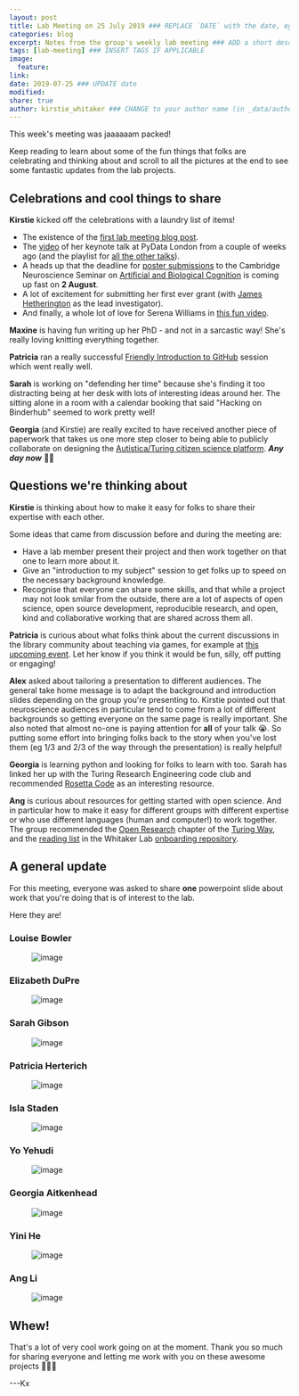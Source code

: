 ```yaml
---
layout: post
title: Lab Meeting on 25 July 2019 ### REPLACE `DATE` with the date, eg: 18 July 2019
categories: blog
excerpt: Notes from the group's weekly lab meeting ### ADD a short description (or keep that one if you'd)
tags: [lab-meeting] ### INSERT TAGS IF APPLICABLE
image:
  feature:
link: 
date: 2019-07-25 ### UPDATE date
modified:
share: true
author: kirstie_whitaker ### CHANGE to your author name (in _data/authors.yml)
---
```


This week's meeting was jaaaaaam packed!

Keep reading to learn about some of the fun things that folks are celebrating and thinking about and scroll to all the pictures at the end to see some fantastic updates from the lab projects.

## Celebrations and cool things to share

**Kirstie** kicked off the celebrations with a laundry list of items!

* The existence of the [first lab meeting blog post](./_site/blog/2019-07-18-lab-meeting/).
* The [video](https://youtu.be/IG3PcZ6EhiU) of her keynote talk at PyData London from a couple of weeks ago (and the playlist for [all the other talks](https://www.youtube.com/playlist?list=PLGVZCDnMOq0ocea1dd0it7jX7HgvZCjSW)).
* A heads up that the deadline for [poster submissions](http://www.neuroscience.cam.ac.uk/events/ABC2019/pages/abc-programme.html) to the Cambridge Neuroscience Seminar on [Artificial and Biological Cognition](http://www.neuroscience.cam.ac.uk/events/ABC2019/pages/abc-programme.html) is coming up fast on **2 August**.
* A lot of excitement for submitting her first ever grant (with [James Hetherington](https://www.turing.ac.uk/people/programme-directors/james-hetherington) as the lead investigator).
* And finally, a whole lot of love for Serena Williams in [this fun video](https://twitter.com/ItsBlackCulture/status/1152288508939243521?s=20).

**Maxine** is having fun writing up her PhD - and not in a sarcastic way!
She's really loving knitting everything together.

**Patricia** ran a really successful [Friendly Introduction to GitHub](https://pherterich.github.io/friendly-github-intro/) session which went really well.

**Sarah** is working on "defending her time" because she's finding it too distracting being at her desk with lots of interesting ideas around her.
The sitting alone in a room with a calendar booking that said "Hacking on Binderhub" seemed to work pretty well!

**Georgia** (and Kirstie) are really excited to have received another piece of paperwork that takes us one more step closer to being able to publicly collaborate on designing the [Autistica/Turing citizen science platform](https://www.turing.ac.uk/research/research-projects/citizen-science-platform-autistica).
***Any day now*** 🤞🤞

## Questions we're thinking about

**Kirstie** is thinking about how to make it easy for folks to share their expertise with each other.

Some ideas that came from discussion before and during the meeting are:

* Have a lab member present their project and then work together on that one to learn more about it.
* Give an "introduction to my subject" session to get folks up to speed on the necessary background knowledge.
* Recognise that everyone can share some skills, and that while a project may not look smilar from the outside, there are a lot of aspects of open science, open source development, reproducible research, and open, kind and collaborative working that are shared across them all.

**Patricia** is curious about what folks think about the current discussions in the library community about teaching via games, for example at [this upcoming event](https://www.eventbrite.co.uk/e/research-support-games-day-tickets-65786526271).
Let her know if you think it would be fun, silly, off putting or engaging!

**Alex** asked about tailoring a presentation to different audiences.
The general take home message is to adapt the background and introduction slides depending on the group you're presenting to.
Kirstie pointed out that neuroscience audiences in particular tend to come from a lot of different backgrounds so getting everyone on the same page is really important.
She also noted that almost no-one is paying attention for **all** of your talk 😭.
So putting some effort into bringing folks back to the story when you've lost them (eg 1/3 and 2/3 of the way through the presentation) is really helpful!

**Georgia** is learning python and looking for folks to learn with too.
Sarah has linked her up with the Turing Research Engineering code club and recommended [Rosetta Code](http://rosettacode.org/wiki/Rosetta_Code) as an interesting resource.

**Ang** is curious about resources for getting started with open science.
And in particular how to make it easy for different groups with different expertise or who use different languages (human and computer!) to work together.
The group recommended the [Open Research](https://the-turing-way.netlify.com/open_research/open_research.html) chapter of the [Turing Way](https://the-turing-way.netlify.com), and the [reading list](https://github.com/WhitakerLab/Onboarding/blob/master/READING_LISTS/ReproducibilityAndOpenScience.md) in the Whitaker Lab [onboarding repository](https://github.com/WhitakerLab/Onboarding).

## A general update

For this meeting, everyone was asked to share **one** powerpoint slide about work that you're doing that is of interest to the lab.

Here they are!

### Louise Bowler

<figure>
	<img src="/images/lab-meeting/2019-07-25/LouiseSlide.jpg" alt="image">
</figure>

### Elizabeth DuPre

<figure>
	<img src="/images/lab-meeting/2019-07-25/ElizabethSlide.jpg" alt="image">
</figure>

### Sarah Gibson

<figure>
	<img src="/images/lab-meeting/2019-07-25/SarahSlide.jpg" alt="image">
</figure>

### Patricia Herterich

<figure>
	<img src="/images/lab-meeting/2019-07-25/PatriciaSlide.png" alt="image">
</figure>

### Isla Staden

<figure>
	<img src="/images/lab-meeting/2019-07-25/IslaSlide.jpg" alt="image">
</figure>

### Yo Yehudi

<figure>
	<img src="/images/lab-meeting/2019-07-25/YoSlide.png" alt="image">
</figure>

### Georgia Aitkenhead

<figure>
	<img src="/images/lab-meeting/2019-07-25/GeorgiaSlide.jpg" alt="image">
</figure>


### Yini He

<figure>
	<img src="/images/lab-meeting/2019-07-25/YiniSlide.jpg" alt="image">
</figure>

### Ang Li

<figure>
	<img src="/images/lab-meeting/2019-07-25/AngSlide.jpg" alt="image">
</figure>

## Whew!

That's a lot of very cool work going on at the moment.
Thank you so much for sharing everyone and letting me work with you on these awesome projects 💖💖💖

---Kx
